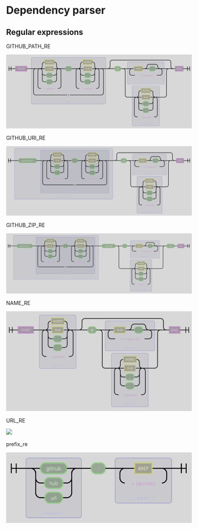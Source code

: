 # Dependency parser

## Regular expressions

GITHUB\_PATH\_RE

![](../.gitbook/assets/GITHUB_PATH_RE%20%285%29.png)

GITHUB\_URI\_RE

![](../.gitbook/assets/GITHUB_URI_RE.png)

GITHUB\_ZIP\_RE

![](../.gitbook/assets/GITHUB_ZIP_RE%20%286%29%20%286%29%20%283%29.png)

NAME\_RE

![](../.gitbook/assets/NAME_RE%20%285%29.png)

URL\_RE

![](https://github.com/clio-lang/clio/tree/5489b1eb2c04246a7fd6dfd72be56f0cd3d5dbb4/docs/.gitbook/assets/URL_RE.png)

prefix\_re

![](../.gitbook/assets/prefix_re%20%287%29.png)


